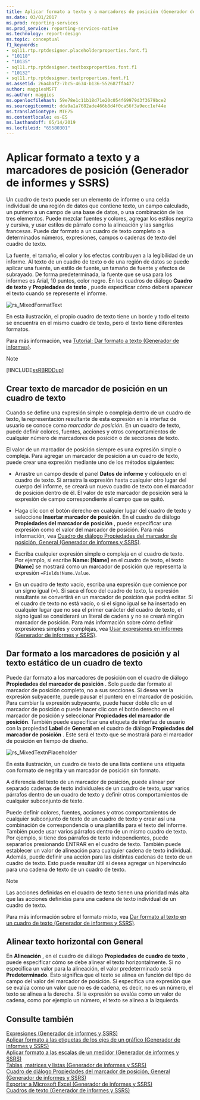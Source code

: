 ```yaml
---
title: Aplicar formato a texto y a marcadores de posición (Generador de informes y SSRS) | Microsoft Docs
ms.date: 03/01/2017
ms.prod: reporting-services
ms.prod_service: reporting-services-native
ms.technology: report-design
ms.topic: conceptual
f1_keywords:
- sql11.rtp.rptdesigner.placeholderproperties.font.f1
- "10118"
- "10135"
- sql11.rtp.rptdesigner.textboxproperties.font.f1
- "10132"
- sql11.rtp.rptdesigner.textproperties.font.f1
ms.assetid: 26a4baf2-7bc5-4634-b136-552687ffa477
author: maggiesMSFT
ms.author: maggies
ms.openlocfilehash: 59e78e1c11b18d71e20c054f69979d3f3679bce2
ms.sourcegitcommit: dda9a1a7682ade466b8d4f0ca56f3a9ecc1ef44e
ms.translationtype: MTE75
ms.contentlocale: es-ES
ms.lasthandoff: 05/14/2019
ms.locfileid: "65580301"
---
```

# <a name="formatting-text-and-placeholders-report-builder-and-ssrs"></a>Aplicar formato a texto y a marcadores de posición (Generador de informes y SSRS)
  Un cuadro de texto puede ser un elemento de informe o una celda individual de una región de datos que contiene texto, un campo calculado, un puntero a un campo de una base de datos, o una combinación de los tres elementos. Puede mezclar fuentes y colores, agregar los estilos negrita y cursiva, y usar estilos de párrafo como la alineación y las sangrías francesas. Puede dar formato a un cuadro de texto completo o a determinados números, expresiones, campos o cadenas de texto del cuadro de texto.  
  
 La fuente, el tamaño, el color y los efectos contribuyen a la legibilidad de un informe. Al texto de un cuadro de texto o de una región de datos se puede aplicar una fuente, un estilo de fuente, un tamaño de fuente y efectos de subrayado. De forma predeterminada, la fuente que se usa para los informes es Arial, 10 puntos, color negro. En los cuadros de diálogo **Cuadro de texto** y **Propiedades de texto** , puede especificar cómo deberá aparecer el texto cuando se represente el informe.  
  
 ![rs_MixedFormatText](../../reporting-services/report-design/media/rs-mixedformattext.gif "rs_MixedFormatText")  
  
 En esta ilustración, el propio cuadro de texto tiene un borde y todo el texto se encuentra en el mismo cuadro de texto, pero el texto tiene diferentes formatos.  
  
 Para más información, vea [Tutorial: Dar formato a texto &#40;Generador de informes&#41;](../../reporting-services/tutorial-format-text-report-builder.md).  
  
> [!NOTE]  
>  [!INCLUDE[ssRBRDDup](../../includes/ssrbrddup-md.md)]  
  
## <a name="creating-placeholder-text-in-a-text-box"></a>Crear texto de marcador de posición en un cuadro de texto  
 Cuando se define una expresión simple o compleja dentro de un cuadro de texto, la representación resultante de esta expresión en la interfaz de usuario se conoce como *marcador de posición*. En un cuadro de texto, puede definir colores, fuentes, acciones y otros comportamientos de cualquier número de marcadores de posición o de secciones de texto.  
  
 El valor de un marcador de posición siempre es una expresión simple o compleja. Para agregar un marcador de posición a un cuadro de texto, puede crear una expresión mediante uno de los métodos siguientes:  
  
-   Arrastre un campo desde el panel **Datos de informe** y colóquelo en el cuadro de texto. Si arrastra la expresión hasta cualquier otro lugar del cuerpo del informe, se creará un nuevo cuadro de texto con el marcador de posición dentro de él. El valor de este marcador de posición será la expresión de campo correspondiente al campo que se quitó.  
  
-   Haga clic con el botón derecho en cualquier lugar del cuadro de texto y seleccione **Insertar marcador de posición**. En el cuadro de diálogo **Propiedades del marcador de posición** , puede especificar una expresión como el valor del marcador de posición. Para más información, vea [Cuadro de diálogo Propiedades del marcador de posición, General &#40;Generador de informes y SSRS&#41;](https://msdn.microsoft.com/library/7a867736-a3b0-4b5a-b3e5-fe7c8d7618a8).  
  
-   Escriba cualquier expresión simple o compleja en el cuadro de texto. Por ejemplo, si escribe **Name: [Name]** en el cuadro de texto, el texto **[Name]** se mostrará como un marcador de posición que representa la expresión `=Fields!Name.Value`.  
  
-   En un cuadro de texto vacío, escriba una expresión que comience por un signo igual (=). Si saca el foco del cuadro de texto, la expresión resultante se convertirá en un marcador de posición que podrá editar. Si el cuadro de texto no está vacío, o si el signo igual se ha insertado en cualquier lugar que no sea el primer carácter del cuadro de texto, el signo igual se considerará un literal de cadena y no se creará ningún marcador de posición. Para más información sobre cómo definir expresiones simples y complejas, vea [Usar expresiones en informes &#40;Generador de informes y SSRS&#41;](../../reporting-services/report-design/expression-uses-in-reports-report-builder-and-ssrs.md).  
  
## <a name="formatting-placeholders-and-static-text-in-a-text-box"></a>Dar formato a los marcadores de posición y al texto estático de un cuadro de texto  
 Puede dar formato a los marcadores de posición con el cuadro de diálogo **Propiedades del marcador de posición** . Solo puede dar formato al marcador de posición completo, no a sus secciones. Si desea ver la expresión subyacente, puede pausar el puntero en el marcador de posición. Para cambiar la expresión subyacente, puede hacer doble clic en el marcador de posición o puede hacer clic con el botón derecho en el marcador de posición y seleccionar **Propiedades del marcador de posición**. También puede especificar una etiqueta de interfaz de usuario con la propiedad **Label** de **General** en el cuadro de diálogo **Propiedades del marcador de posición** . Este será el texto que se mostrará para el marcador de posición en tiempo de diseño.  
  
 ![rs_MixedTextnPlaceholder](../../reporting-services/report-design/media/rs-mixedtextnplaceholder.gif "rs_MixedTextnPlaceholder")  
  
 En esta ilustración, un cuadro de texto de una lista contiene una etiqueta con formato de negrita y un marcador de posición sin formato.  
  
 A diferencia del texto de un marcador de posición, puede alinear por separado cadenas de texto individuales de un cuadro de texto, usar varios párrafos dentro de un cuadro de texto y definir otros comportamientos de cualquier subconjunto de texto.  
  
 Puede definir colores, fuentes, acciones y otros comportamientos de cualquier subconjunto de texto de un cuadro de texto y crear así una combinación de correspondencia o una plantilla para el texto del informe. También puede usar varios párrafos dentro de un mismo cuadro de texto. Por ejemplo, si tiene dos párrafos de texto independientes, puede separarlos presionando ENTRAR en el cuadro de texto. También puede establecer un valor de alineación para cualquier cadena de texto individual. Además, puede definir una acción para las distintas cadenas de texto de un cuadro de texto. Esto puede resultar útil si desea agregar un hipervínculo para una cadena de texto de un cuadro de texto.  
  
> [!NOTE]  
>  Las acciones definidas en el cuadro de texto tienen una prioridad más alta que las acciones definidas para una cadena de texto individual de un cuadro de texto.  
  
 Para más información sobre el formato mixto, vea [Dar formato al texto en un cuadro de texto &#40;Generador de informes y SSRS&#41;](../../reporting-services/report-design/format-text-in-a-text-box-report-builder-and-ssrs.md).  
  
## <a name="aligning-horizontal-text-using-general"></a>Alinear texto horizontal con General  
 En **Alineación** , en el cuadro de diálogo **Propiedades de cuadro de texto** , puede especificar cómo se debe alinear el texto horizontalmente. Si no especifica un valor para la alineación, el valor predeterminado será **Predeterminado**. Esto significa que el texto se alinea en función del tipo de campo del valor del marcador de posición. Si especifica una expresión que se evalúa como un valor que no es de cadena, es decir, no es un número, el texto se alinea a la derecha. Si la expresión se evalúa como un valor de cadena, como por ejemplo un número, el texto se alinea a la izquierda.  
  
## <a name="see-also"></a>Consulte también  
 [Expresiones &#40;Generador de informes y SSRS&#41;](../../reporting-services/report-design/expressions-report-builder-and-ssrs.md)   
 [Aplicar formato a las etiquetas de los ejes de un gráfico &#40;Generador de informes y SSRS&#41;](../../reporting-services/report-design/formatting-axis-labels-on-a-chart-report-builder-and-ssrs.md)   
 [Aplicar formato a las escalas de un medidor &#40;Generador de informes y SSRS&#41;](../../reporting-services/report-design/formatting-scales-on-a-gauge-report-builder-and-ssrs.md)   
 [Tablas, matrices y listas &#40;Generador de informes y SSRS&#41;](../../reporting-services/report-design/tables-matrices-and-lists-report-builder-and-ssrs.md)   
 [Cuadro de diálogo Propiedades del marcador de posición, General &#40;Generador de informes y SSRS&#41;](https://msdn.microsoft.com/library/7a867736-a3b0-4b5a-b3e5-fe7c8d7618a8)   
 [Exportar a Microsoft Excel &#40;Generador de informes y SSRS&#41;](../../reporting-services/report-builder/exporting-to-microsoft-excel-report-builder-and-ssrs.md)   
 [Cuadros de texto &#40;Generador de informes y SSRS&#41;](../../reporting-services/report-design/text-boxes-report-builder-and-ssrs.md)  
  
  
